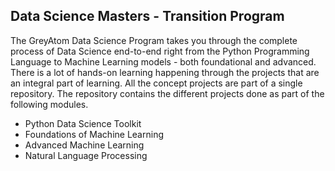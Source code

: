 ## Data Science Masters - Transition Program
The GreyAtom Data Science Program takes you through the complete process of Data Science end-to-end right from the Python Programming Language to Machine Learning models - both foundational and advanced. There is a lot of hands-on learning happening through the projects that are an integral part of learning. All the concept projects are part of a single repository. The repository contains the different projects done as part of the following modules.

- Python Data Science Toolkit
- Foundations of Machine Learning
- Advanced Machine Learning
- Natural Language Processing
